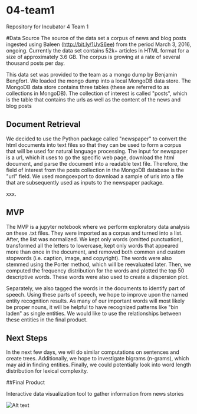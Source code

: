 # 04-team1
Repository for Incubator 4 Team 1

#Data Source
The source of the data set a corpus of news and blog posts ingested using Baleen (http://bit.ly/1UvS6ee) from the period March 3, 2016, ongoing. Currently the data set contains 52k+ articles in HTML format for a size of approximately 3.6 GB. The corpus is growing at a rate of several thousand posts per day.

This data set was provided to the team as a mongo dump by Benjamin Bengfort.  We loaded the mongo dump into a local MongoDB data store.  The MongoDB data store contains three tables (these are referred to as collections in MongoDB).  The collection of interest is called "posts", which is the table that contains the urls as well as the content of the news and blog posts

## Document Retrieval
We decided to use the Python package called "newspaper" to convert the html documents into text files so that they can be used to form a corpus that will be used for natural language processing.  The input for newspaper is a url, which it uses to go the specific web page, download the html document, and parse the document into a readable text file.  Therefore, the field of interest from the posts collection in the MongoDB database is the "url" field.  We used mongoexport to download a sample of urls into a file that are subsequently used as inputs to the newspaper package.

xxx.

## MVP

The MVP is a jupyter notebook where we perform exploratory data analysis on these .txt files. They were imported as a corpus and turned into a list. After, the list was normalized. We kept only words (omitted punctuation), transformed all the letters to lowercase, kept only words that appeared more than once in the document, and removed both common and custom stopwords (i.e. caption, image, and copyright). The words were also stemmed using the Porter method, which will be reevaluated later. Then, we computed the frequency distribution for the words and plotted the top 50 descriptive words. These words were also used to create a dispersion plot.

Separately, we also tagged the words in the documents to identify part of speech. Using these parts of speech, we hope to improve upon the named entity recognition results. As many of our important words will most likely be proper nouns, it will be helpful to have recognized patterns like "bin laden" as single entities. We would like to use the relationships between these entities in the final product.

## Next Steps

In the next few days, we will do similar computations on sentences and create trees. Additionally, we hope to investigate bigrams (n-grams), which may aid in finding entities. Finally, we could potentially look into word length distribution for lexical complexity.

##Final Product

Interactive data visualization tool to gather information from news stories

![Alt text](http://dclure.org/wp-content/uploads/2014/12/timeline.jpg "Target Visualization")
